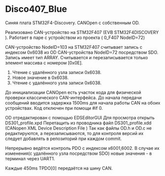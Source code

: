 # Disco407_Blue
Синяя плата  STM32F4-Discovery. CANOpen с собственным OD.

Реализовано CAN-устройство на STM32F407 (EVB STM32F4DISCOVERY ).
Работает в паре с устройством из проекта ( 0_F407 NodeID=72)



CAN-устройство NodeID=103 на STM32F407 считывает запись с индексом 0x6038 из OD CAN-устройства NodeID=72 посредством SDO.
Запись имеет тип ARRAY. Считывается и перезаписывается только элемент массива с номером [0x0E].
1. Чтение с удалённого узла записи 0x6038.
2. Новое значение в  0x6038.
3. Чтение с удалённого узла записи 0x6038.

До инициализации CANOpen есть участок кода для физической проверки классического CAN-интерфейса. 
До начала передачи сообщений вводится задержка 1500ms для начала работы CAN на обоих устройствах.
Код отключен при помощи #if 0.

OD отредактирован с помощью EDSEditorGUI
Для просмотра открыть DS301_profile.xpd
Перетащить из проводника файл DS301_profile.xdd (CANopen XML Device Description File )
Так как файлы OD.h и OD.c не редактируются, а перезаписываются, то для контроля версий их следует добавлять в репозиторий при каждом commit.

Непрерывно ведётся контроль PDO с индексом x6001,6002.
В случае их изменения(с удалённого узла посредством SDO) новые значения - в терминал через UART1.

Каждые 450ms TPDO[0] передаётся на шину CAN.
